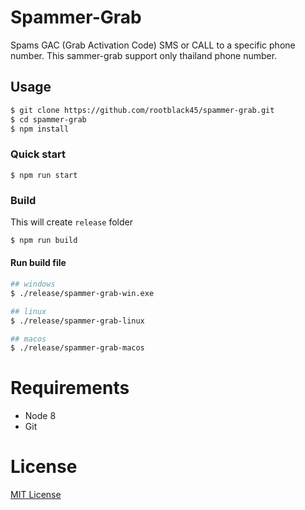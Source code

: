 # Spammer-Grab

Spams GAC (Grab Activation Code) SMS or CALL to a specific phone number. This sammer-grab support only thailand phone number.
## Usage

```bash
$ git clone https://github.com/rootblack45/spammer-grab.git
$ cd spammer-grab
$ npm install
```

### Quick start
```
$ npm run start
```

### Build

This will create `release` folder

```bash
$ npm run build
```

#### Run build file
```bash
## windows
$ ./release/spammer-grab-win.exe

## linux
$ ./release/spammer-grab-linux

## macos
$ ./release/spammer-grab-macos
```

# Requirements
- Node 8
- Git

# License
[MIT License](https://opensource.org/licenses/MIT)